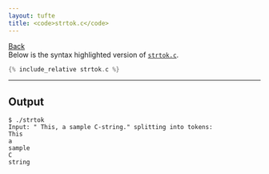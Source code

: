 ```yaml
---
layout: tufte
title: <code>strtok.c</code>
---
```

[Back](./../)  
Below is the syntax highlighted version of [`strtok.c`](strtok.c).

``` c
{% include_relative strtok.c %}
```
---

## Output
``` output
$ ./strtok
Input: " This, a sample C-string." splitting into tokens:
This
a
sample
C
string
```
<style>
    .language-output{
        background-color: black;
        color: white;
        padding: 0.5em;
    }
</style>